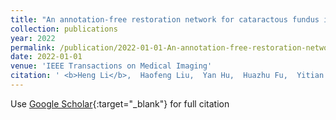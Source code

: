 ```yaml
---
title: "An annotation-free restoration network for cataractous fundus images"
collection: publications
year: 2022
permalink: /publication/2022-01-01-An-annotation-free-restoration-network-for-cataractous-fundus-images
date: 2022-01-01
venue: 'IEEE Transactions on Medical Imaging'
citation: ' <b>Heng Li</b>,  Haofeng Liu,  Yan Hu,  Huazhu Fu,  Yitian Zhao,  Hanpei Miao,  Jiang Liu, &quot;An annotation-free restoration network for cataractous fundus images.&quot; IEEE Transactions on Medical Imaging, 2022.'
---
```

Use [Google Scholar](https://scholar.google.com/scholar?q=An+annotation+free+restoration+network+for+cataractous+fundus+images){:target="_blank"} for full citation